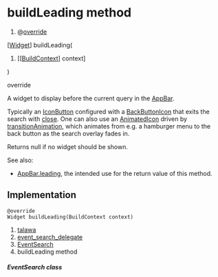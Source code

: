 
<div>

# buildLeading method

</div>


<div>

1.  @[override](https://api.flutter.dev/flutter/dart-core/override-constant.html)

</div>

[[Widget](https://api.flutter.dev/flutter/widgets/Widget-class.html)]
buildLeading(

1.  [[[BuildContext](https://api.flutter.dev/flutter/widgets/BuildContext-class.md)]
    context]

)


override




A widget to display before the current query in the
[AppBar](https://api.flutter.dev/flutter/material/AppBar-class.html).

Typically an
[IconButton](https://api.flutter.dev/flutter/material/IconButton-class.html)
configured with a
[BackButtonIcon](https://api.flutter.dev/flutter/material/BackButtonIcon-class.html)
that exits the search with
[close](https://api.flutter.dev/flutter/material/SearchDelegate/close.html).
One can also use an
[AnimatedIcon](https://api.flutter.dev/flutter/material/AnimatedIcon-class.html)
driven by
[transitionAnimation](https://api.flutter.dev/flutter/material/SearchDelegate/transitionAnimation.html),
which animates from e.g. a hamburger menu to the back button as the
search overlay fades in.

Returns null if no widget should be shown.

See also:

-   [AppBar.leading](https://api.flutter.dev/flutter/material/AppBar/leading.html),
    the intended use for the return value of this method.



## Implementation

``` language-dart
@override
Widget buildLeading(BuildContext context) 
```







1.  [talawa](../../index.md)
2.  [event_search_delegate](../../widgets_event_search_delegate/)
3.  [EventSearch](../../widgets_event_search_delegate/EventSearch-class.md)
4.  buildLeading method

##### EventSearch class







